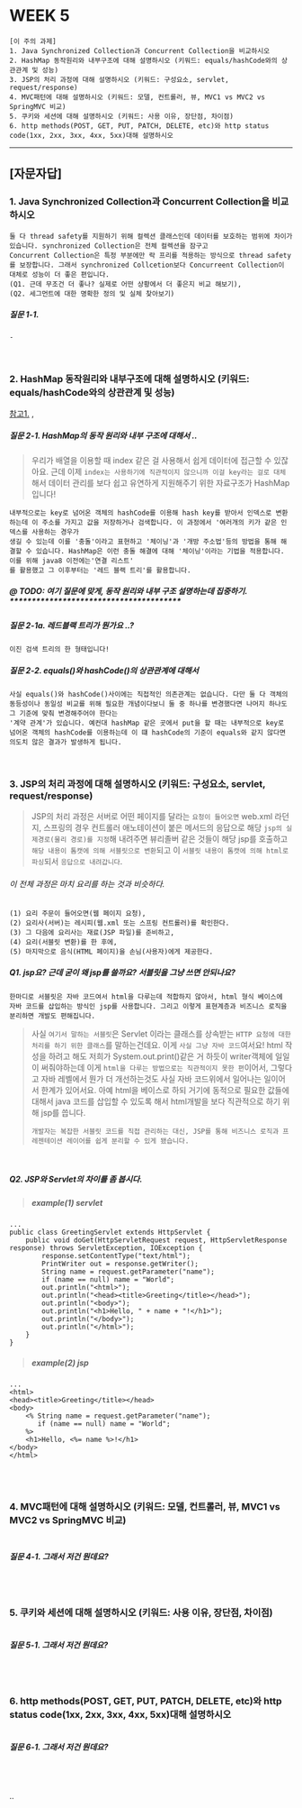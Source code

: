 
# WEEK 5

```
[이 주의 과제]
1. Java Synchronized Collection과 Concurrent Collection을 비교하시오
2. HashMap 동작원리와 내부구조에 대해 설명하시오 (키워드: equals/hashCode와의 상관관계 및 성능)
3. JSP의 처리 과정에 대해 설명하시오 (키워드: 구성요소, servlet, request/response)
4. MVC패턴에 대해 설명하시오 (키워드: 모델, 컨트롤러, 뷰, MVC1 vs MVC2 vs SpringMVC 비교)
5. 쿠키와 세션에 대해 설명하시오 (키워드: 사용 이유, 장단점, 차이점)
6. http methods(POST, GET, PUT, PATCH, DELETE, etc)와 http status code(1xx, 2xx, 3xx, 4xx, 5xx)대해 설명하시오
```

-----


## [자문자답]

### 1. Java Synchronized Collection과 Concurrent Collection을 비교하시오
```
둘 다 thread safety를 지원하기 위해 컬렉션 클래스인데 데이터를 보호하는 범위에 차이가 있습니다. synchronized Collection은 전체 컬렉션을 잠구고
Concurrent Collection은 특정 부분에만 락 프리를 적용하는 방식으로 thread safety를 보장합니다. 그래서 synchronized Collcetion보다 Concurreent Collection이
대체로 성능이 더 좋은 편입니다.
(Q1. 근데 무조건 더 좋나? 실제로 어떤 상황에서 더 좋은지 비교 해보기),
(Q2. 세그먼트에 대한 명확한 정의 및 실체 찾아보기)
```

##### 질문 1-1. 

```
-
```

<br>



### 2. HashMap 동작원리와 내부구조에 대해 설명하시오 (키워드: equals/hashCode와의 상관관계 및 성능)
[참고1.](https://www.baeldung.com/java-equals-hashcode-contracts) , 


##### 질문 2-1. HashMap의 동작 원리와 내부 구조에 대해서 .. 

> 우리가 배열을 이용할 때 index 같은 걸 사용해서 쉽게 데이터에 접근할 수 있잖아요. 근데 이제 `index는 사용하기에 직관적이지 않으니까 이걸 key라는 걸로 대체`해서
> 데이터 관리를 보다 쉽고 유연하게 지원해주기 위한 자료구조가 HashMap 입니다!

```
내부적으로는 key로 넘어온 객체의 hashCode를 이용해 hash key를 받아서 인덱스로 변환하는데 이 주소를 가지고 값을 저장하거나 검색합니다. 이 과정에서 '여러개의 키가 같은 인덱스를 사용하는 경우가
생길 수 있는데 이를 '충돌'이라고 표현하고 '체이닝'과 '개방 주소법'등의 방법을 통해 해결할 수 있습니다. HashMap은 이런 충돌 해결에 대해 '체이닝'이라는 기법을 적용합니다. 이를 위해 java8 이전에는'연결 리스트'
를 활용했고 그 이후부터는 '레드 블랙 트리'를 활용합니다.
```
##### @ TODO: 여기 질문에 맞게, 동작 원리와 내부 구조 설명하는데 집중하기. ***************************************

##### 질문 2-1a. 레드블랙 트리가 뭔가요 ..?
```
이진 검색 트리의 한 형태입니다!
```

##### 질문 2-2. equals()와 hashCode()의 상관관계에 대해서
```
사실 equals()와 hashCode()사이에는 직접적인 의존관계는 없습니다. 다만 둘 다 객체의 동등성이나 동일성 비교를 위해 필요한 개념이다보니 둘 중 하나를 변경했다면 나머지 하나도 그 기준에 맞춰 변경해주어야 한다는
'계약 관계'가 있습니다. 예컨대 hashMap 같은 곳에서 put을 할 때는 내부적으로 key로 넘어온 객체의 hashCode를 이용하는데 이 떄 hashCode의 기준이 equals와 같지 않다면 의도치 않은 결과가 발생하게 됩니다.
```



<br>

### 3. JSP의 처리 과정에 대해 설명하시오 (키워드: 구성요소, servlet, request/response)


> JSP의 처리 과정은 서버로 어떤 페이지를 달라는 `요청이 들어오면` web.xml 라던지, 스프링의 경우 컨트롤러 애노테이션이 붙은 메서드의 응답으로 해당 `jsp의 실제경로(물리 경로)를 지정`해 내려주면 뷰리졸버 같은 것들이
> 해당 jsp를 호출하고 `해당 내용이 톰캣에 의해 서블릿으로 변환`되고 이 `서블릿 내용이 톰캣에 의해 html로 파싱`되서 `응답으로 내려갑니다`.


###### 이 전체 과정은 마치 요리를 하는 것과 비슷하다. 
```
(1) 요리 주문이 들어오면(웹 페이지 요청),
(2) 요리사(서버)는 레시피(웹.xml 또는 스프링 컨트롤러)를 확인한다. 
(3) 그 다음에 요리사는 재료(JSP 파일)를 준비하고,
(4) 요리(서블릿 변환)를 한 후에,
(5) 마지막으로 음식(HTML 페이지)을 손님(사용자)에게 제공한다.
```


##### Q1. jsp요? 근데 굳이 왜 jsp를 쓸까요? 서블릿을 그냥 쓰면 안되나요?
```
한마디로 서블릿은 자바 코드여서 html을 다루는데 적합하지 않아서, html 형식 베이스에 자바 코드를 삽입하는 방식인 jsp를 사용합니다. 그리고 이렇게 표현계층과 비즈니스 로직을 분리하면 개발도 편해집니다.
```
> 사실 `여기서 말하는 서블릿`은 Servlet 이라는 클래스를 상속받는 `HTTP 요청에 대한 처리를 하기 위한 클래스`를 말하는건데요. 이게 `사실 그냥 자바 코드`여서요! html 작성을 하려고 해도 저희가 System.out.print()같은 거 하듯이 writer객체에 일일이 
> 써줘야하는데 이게 `html을 다루는 방법으로는 직관적이지 못한 편`이어서, 그렇다고 자바 레벨에서 뭔가 더 개선하는것도 사실 자바 코드위에서 일어나는 일이어서 한계가 있어서요. 아예 html을 베이스로 하되 거기에 동적으로 필요한 값들에 대해서 java 코드를
> 삽입할 수 있도록 해서 html개발을 보다 직관적으로 하기 위해 jsp를 씁니다.
>
> `개발자는 복잡한 서블릿 코드를 직접 관리하는 대신, JSP를 통해 비즈니스 로직과 프레젠테이션 레이어를 쉽게 분리할 수 있게 됐습니다.`

<br>



##### Q2. JSP와 Servlet의 차이를 좀 봅시다.

> ##### example(1) servlet
```
...
public class GreetingServlet extends HttpServlet {
    public void doGet(HttpServletRequest request, HttpServletResponse response) throws ServletException, IOException {
        response.setContentType("text/html");
        PrintWriter out = response.getWriter();
        String name = request.getParameter("name");
        if (name == null) name = "World";
        out.println("<html>");
        out.println("<head><title>Greeting</title></head>");
        out.println("<body>");
        out.println("<h1>Hello, " + name + "!</h1>");
        out.println("</body>");
        out.println("</html>");
    }
}
```

> ##### example(2) jsp
```
...
<html>
<head><title>Greeting</title></head>
<body>
    <% String name = request.getParameter("name");
       if (name == null) name = "World";
    %>
    <h1>Hello, <%= name %>!</h1>
</body>
</html>
```

<br>
<br>


### 4. MVC패턴에 대해 설명하시오 (키워드: 모델, 컨트롤러, 뷰, MVC1 vs MVC2 vs SpringMVC 비교)
> #####  
```

```

##### 질문 4-1. 그래서 저건 뭔데요?
```

```

<br>



### 5. 쿠키와 세션에 대해 설명하시오 (키워드: 사용 이유, 장단점, 차이점)

```

```

##### 질문 5-1. 그래서 저건 뭔데요?
```

```

<br>


### 6. http methods(POST, GET, PUT, PATCH, DELETE, etc)와 http status code(1xx, 2xx, 3xx, 4xx, 5xx)대해 설명하시오
```

```

##### 질문 6-1. 그래서 저건 뭔데요?
```

```

<br>





..
